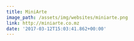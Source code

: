 ```yaml
---
title: MiniArte
image_path: /assets/img/websites/miniarte.png
link: http://miniarte.co.mz
date: '2017-03-12T15:03:41.862+00:00'
---
```

